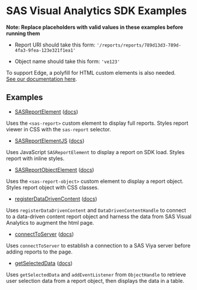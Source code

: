 # SAS Visual Analytics SDK Examples

**Note: Replace placeholders with valid values in these examples before running them**

- Report URI should take this form: `'/reports/reports/789d13d3-789d-4fa3-9fea-123e321f1ea1'`

- Object name should take this form: `'ve123'`

To support Edge, a polyfill for HTML custom elements is also needed.  
<a target="_blank" href="https://developer.sas.com/sdk/va/docs/getting-started#include-a-custom-element-polyfill">See our documentation here</a>.

## Examples

- [SASReportElement](./SASReportElement.html) (<a target="_blank" href="https://developer.sas.com/sdk/va/docs/api/SASReportElement">docs</a>)

Uses the `<sas-report>` custom element to display full reports. Styles report viewer in CSS with the `sas-report`
selector.

- [SASReportElementJS](./SASReportElementJS.html)
  (<a target="_blank" href="https://developer.sas.com/sdk/va/docs/api/SASReportElement">docs</a>)

Uses JavaScript `SASReportElement` to display a report on SDK load. Styles report with inline styles.

- [SASReportObjectElement](./SASReportObjectElement.html)
  (<a target="_blank" href="https://developer.sas.com/sdk/va/docs/api/SASReportObjectElement">docs</a>)

Uses the `<sas-report-object>` custom element to display a report object. Styles report object with CSS classes.

- [registerDataDrivenContent](./registerDataDrivenContent.html) (<a target="_blank" href="https://developer.sas.com/sdk/va/docs/guides/data-driven-content">docs</a>)

Uses `registerDataDrivenContent` and `DataDrivenContentHandle` to connect to a data-driven content report object and harness the data from SAS Visual Analytics to augment the html page.

- [connectToServer](./connectToServer.html) (<a target="_blank" href="https://developer.sas.com/sdk/va/docs/api/connectToServer">docs</a>)

Uses `connectToServer` to establish a connection to a SAS Viya server before adding reports to the page.

- [getSelectedData](./getSelectedData.html) (<a target="_blank" href="https://developer.sas.com/sdk/va/docs/api/ObjectHandle">docs</a>)

Uses `getSelectedData` and `addEventListener` from `ObjectHandle` to retrieve user selection data from a report object, then displays the data in a table. 
